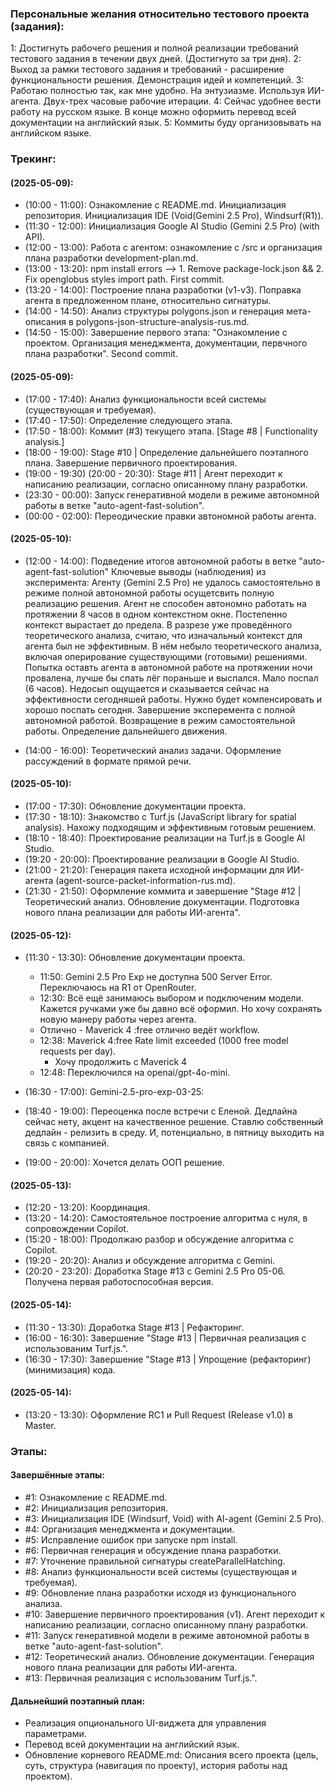 ### Персональные желания относительно тестового проекта (задания):
1: Достигнуть рабочего решения и полной реализации требований тестового задания в течении двух дней. (Достигнуто за три дня).
2: Выход за рамки тестового задания и требований - расширение функциональности решения. Демонстрация идей и компетенций.
3: Работаю полностью так, как мне удобно. На энтузиазме. Используя ИИ-агента. Двух-трех часовые рабочие итерации.
4: Сейчас удобнее вести работу на русском языке. В конце можно оформить перевод всей документации на английский язык.
5: Коммиты буду организовывать на английском языке.


### Трекинг:


#### (2025-05-09):
- (10:00 - 11:00): Ознакомление с README.md. Инициализация репозитория. Инициализация IDE (Void(Gemini 2.5 Pro), Windsurf(R1)).
- (11:30 - 12:00): Инициализация Google AI Studio (Gemini 2.5 Pro) (with API).
- (12:00 - 13:00): Работа с агентом: ознакомление с /src и организация плана разработки development-plan.md.
- (13:00 - 13:20): npm install errors --> 1. Remove package-lock.json && 2. Fix openglobus styles import path. First commit.
- (13:20 - 14:00): Построение плана разработки (v1-v3). Поправка агента в предложенном плане, относительно сигнатуры.
- (14:00 - 14:50): Анализ структуры polygons.json и генерация мета-описания в polygons-json-structure-analysis-rus.md.
- (14:50 - 15:00): Завершение первого этапа: "Ознакомление с проектом. Организация менеджмента, документации, первчного плана разработки". Second commit.


#### (2025-05-09):
- (17:00 - 17:40): Анализ функциональности всей системы (существующая и требуемая).    
- (17:40 - 17:50): Определение следующего этапа.
- (17:50 - 18:00): Коммит (#3) текущего этапа. [Stage #8 | Functionality analysis.]
- (18:00 - 19:00): Stage #10 | Определение дальнейшего поэтапного плана. Завершение первичного проектирования.
- (19:00 - 19:30) (20:00 - 20:30): Stage #11 | Агент переходит к написанию реализации, согласно описанному плану разработки.
- (23:30 - 00:00): Запуск генеративной модели в режиме автономной работы в ветке "auto-agent-fast-solution". 
- (00:00 - 02:00): Переодические правки автономной работы агента. 


#### (2025-05-10):
- (12:00 - 14:00): Подведение итогов автономной работы в ветке "auto-agent-fast-solution"
                        Ключевые выводы (наблюдения) из эксперимента:
                            Агенту (Gemini 2.5 Pro) не удалось самостоятельно в режиме полной автономной работы осущетсвить полную реализацию решения.
                                Агент не способен автономно работать на протяжении 8 часов в одном контекстном окне. Постепенно контекст вырастает до предела.
                                В разрезе уже проведённого теоретического анализа, считаю, что изначальный контекст для агента был не эффективным.
                                    В нём небыло теоретического анализа, включая оперирование существующими (готовыми) решениями.
                            Попытка оставть агента в автономной работе на протяжении ночи провалена, лучше бы спать лёг пораньше и выспался. 
                                Мало поспал (6 часов). Недосып ощущается и сказывается сейчас на эффективности сегодняшей работы. 
                                    Нужно будет компенсировать и хорошо поспать сегодня.
                    Завершение эксперемента с полной автономной работой. 
                    Возвращение в режим самостоятельной работы.
                    Определение дальнейшего движения.

- (14:00 - 16:00): Теоретический анализ задачи. Оформление рассуждений в формате прямой речи.


#### (2025-05-10):
- (17:00 - 17:30): Обновление документации проекта.
- (17:30 - 18:10): Знакомство с Turf.js (JavaScript library for spatial analysis). Нахожу подходящим и эффективным готовым решением.
- (18:10 - 18:40): Проектирование реализации на Turf.js в Google AI Studio.
- (19:20 - 20:00): Проектирование реализации в Google AI Studio.
- (21:00 - 21:20): Генерация пакета исходной информации для ИИ-агента (agent-source-packet-information-rus.md).
- (21:30 - 21:50): Оформление коммита и завершение "Stage #12 | Теоретический анализ. Обновление документации. Подготовка нового плана реализации для работы ИИ-агента".


#### (2025-05-12):
- (11:30 - 13:30): Обновление документации проекта.
    - 11:50: Gemini 2.5 Pro Exp не доступна 500 Server Error. Переключаюсь на R1 от OpenRouter.
    - 12:30: Всё ещё занимаюсь выбором и подключеним модели.
        Кажется ручками уже бы давно всё оформил. Но хочу сохранять новую манеру работы через агента.
    - Отлично - Maverick 4 :free отлично ведёт workflow.
    - 12:38: Maverick 4:free Rate limit exceeded (1000 free model requests per day).
        - Хочу продолжить с Maverick 4
    - 12:48: Переключился на openai/gpt-4o-mini.

- (16:30 - 17:00): Gemini-2.5-pro-exp-03-25: 
- (18:40 - 19:00): Переоценка после встречи с Еленой. Дедлайна сейчас нету, акцент на качественное решение. 
                    Ставлю собственный дедлайн - релизить в среду. И, потенциально, в пятницу выходить на связь с компанией.
- (19:00 - 20:00): Хочется делать ООП решение.


#### (2025-05-13):
- (12:20 - 13:20): Координация.
- (13:20 - 14:20): Самостоятельное построение алгоритма с нуля, в сопровождении Copilot.
- (15:20 - 18:00): Продолжаю разбор и обсуждение алгоритма с Copilot.
- (19:20 - 20:20): Анализ и обсуждение алгоритма с Gemini.
- (20:20 - 23:20): Доработка Stage #13 с Gemini 2.5 Pro 05-06. Получена первая работоспособная версия.


#### (2025-05-14):
- (11:30 - 13:30): Доработка Stage #13 | Рефакторинг.
- (16:00 - 16:30): Завершение "Stage #13 | Первичная реализация с использованим Turf.js.".
- (16:30 - 17:30): Завершение "Stage #13 | Упрощение (рефакторинг) (минимизация) кода.

#### (2025-05-14):
- (13:20 - 13:30): Оформление RC1 и Pull Request (Release v1.0) в Master.


### Этапы:


#### Завершённые этапы:
- #1: Ознакомление с README.md.
- #2: Инициализация репозитория.
- #3: Инициализация IDE (Windsurf, Void) with AI-agent (Gemini 2.5 Pro).
- #4: Организация менеджмента и документации.
- #5: Исправление ошибок при запуске npm install.
- #6: Первичная генерация и обсуждение плана разработки. 
- #7: Уточнение правильной сигнатуры createParallelHatching.
- #8: Анализ функциональности всей системы (существующая и требуемая).
- #9: Обновление плана разработки исходя из функционального анализа.
- #10: Завершение первичного проектирования (v1). Агент переходит к написанию реализации, согласно описанному плану разработки.
- #11: Запуск генеративной модели в режиме автономной работы в ветке "auto-agent-fast-solution".
- #12: Теоретический анализ. Обновление документации. Генерация нового плана реализации для работы ИИ-агента.
- #13: Первичная реализация с использованим Turf.js.".


#### Дальнейший поэтапный план:
- Реализация опционального UI-виджета для управления параметрами.
- Перевод всей документации на английский язык.
- Обновление корневого README.md: Описания всего проекта (цель, суть, структура (навигация по проекту), история работы над проектом).